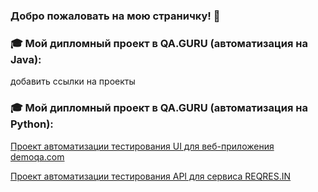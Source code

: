 ### Добро пожаловать на мою страничку! 👋

### :mortar_board: Мой дипломный проект в QA.GURU (автоматизация на Java):
добавить ссылки на проекты


### :mortar_board: Мой дипломный проект в QA.GURU (автоматизация на Python):

<a href="https://github.com/aniuzukowska/java_ui_demoqa" target="_blank">Проект автоматизации тестирования UI для веб-приложения demoqa.com</a>

<a href="https://github.com/aniuzukowska/java_api_reqres" target="_blank">Проект автоматизации тестирования API для сервиса REQRES.IN</a>


